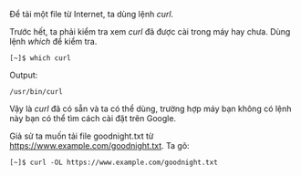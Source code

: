 Để tải một file từ Internet, ta dùng lệnh _curl_.

Trước hết, ta phải kiểm tra xem _curl_ đã được cài trong máy hay chưa. Dùng lệnh _which_ để kiểm tra.

```
[~]$ which curl
```

Output:

```
/usr/bin/curl
```

Vậy là _curl_ đã có sẵn và ta có thể dùng, trường hợp máy bạn không có lệnh này bạn có thể tìm cách cài đặt trên Google.

Giả sử ta muốn tải file goodnight.txt từ https://www.example.com/goodnight.txt. Ta gõ:

```
[~]$ curl -OL https://www.example.com/goodnight.txt
```



